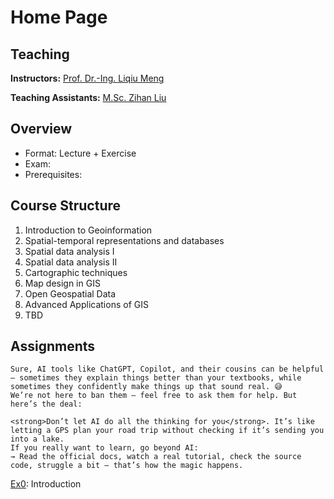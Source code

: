 # Home Page

## Teaching
**Instructors:** [Prof. Dr.-Ing. Liqiu Meng](https://www.asg.ed.tum.de/lfk/team/members/liqiu-meng/)

**Teaching Assistants:** [M.Sc. Zihan Liu](http://asg.ed.tum.de/lfk/team/members/zihan-liu/)


## Overview
- Format: Lecture + Exercise
- Exam: 
- Prerequisites:


## Course Structure
1. Introduction to Geoinformation
2. Spatial-temporal representations and databases
3. Spatial data analysis I
4. Spatial data analysis II
5. Cartographic techniques
6. Map design in GIS
7. Open Geospatial Data
8. Advanced Applications of GIS
9. TBD



## Assignments
```{admonition} 🤖 A quick note on using AI
Sure, AI tools like ChatGPT, Copilot, and their cousins can be helpful — sometimes they explain things better than your textbooks, while sometimes they confidently make things up that sound real. 😅
We’re not here to ban them — feel free to ask them for help. But here’s the deal:

<strong>Don’t let AI do all the thinking for you</strong>. It’s like letting a GPS plan your road trip without checking if it’s sending you into a lake.
If you really want to learn, go beyond AI:
→ Read the official docs, watch a real tutorial, check the source code, struggle a bit — that’s how the magic happens.
```


[Ex0](./ex0.md): Introduction
